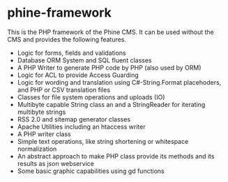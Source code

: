 # phine-framework
This is the PHP framework of the Phine CMS. It can be used without the CMS and provides the following features.
- Logic for forms, fields and validations
- Database ORM System and SQL fluent classes
- A PHP Writer to generate PHP code by PHP (also used by ORM)
- Logic for ACL to provide Access Guarding
- Logic for wording and translation using C#-String.Format placehoders, and PHP or CSV translation files 
- Classes for file system operations and uploads (IO)
- Multibyte capable String class an and a StringReader for iterating multibyte strings
- RSS 2.0 and sitemap generator classes
- Apache Utilities including an htaccess writer
- A PHP writer class
- Simple text operations, like string shortening or whitespace normalization
- An abstract approach to make PHP class provide its methods and its results as json webservice
- Some basic graphic capabilities using gd functions
